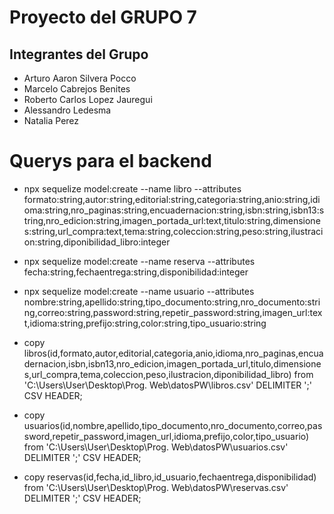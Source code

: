 # Proyecto del GRUPO 7

## Integrantes del Grupo

- Arturo Aaron Silvera Pocco
- Marcelo Cabrejos Benites
- Roberto Carlos Lopez Jauregui
- Alessandro Ledesma
- Natalia Perez

# Querys para el backend
-   npx sequelize model:create --name libro --attributes formato:string,autor:string,editorial:string,categoria:string,anio:string,idioma:string,nro_paginas:string,encuadernacion:string,isbn:string,isbn13:string,nro_edicion:string,imagen_portada_url:text,titulo:string,dimensiones:string,url_compra:text,tema:string,coleccion:string,peso:string,ilustracion:string,diponibilidad_libro:integer
-   npx sequelize model:create --name reserva --attributes fecha:string,fechaentrega:string,disponibilidad:integer
-   npx sequelize model:create --name usuario --attributes nombre:string,apellido:string,tipo_documento:string,nro_documento:string,correo:string,password:string,repetir_password:string,imagen_url:text,idioma:string,prefijo:string,color:string,tipo_usuario:string

-   copy libros(id,formato,autor,editorial,categoria,anio,idioma,nro_paginas,encuadernacion,isbn,isbn13,nro_edicion,imagen_portada_url,titulo,dimensiones,url_compra,tema,coleccion,peso,ilustracion,diponibilidad_libro) from 'C:\Users\User\Desktop\Prog. Web\datosPW\libros.csv' DELIMITER ';' CSV HEADER;
-   copy usuarios(id,nombre,apellido,tipo_documento,nro_documento,correo,password,repetir_password,imagen_url,idioma,prefijo,color,tipo_usuario) from 'C:\Users\User\Desktop\Prog. Web\datosPW\usuarios.csv' DELIMITER ';' CSV HEADER; 
-   copy reservas(id,fecha,id_libro,id_usuario,fechaentrega,disponibilidad) from 'C:\Users\User\Desktop\Prog. Web\datosPW\reservas.csv' DELIMITER ';' CSV HEADER; 

